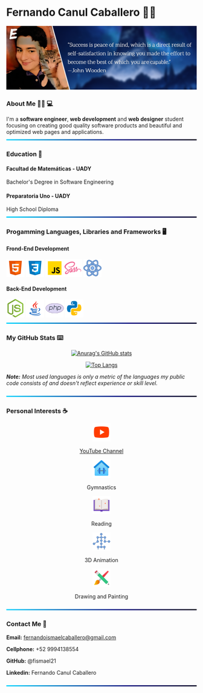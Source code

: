 # Fernando Canul Caballero 🙋‍♂️
![BackGround](https://github.com/fismael21/fismael21/blob/main/img/Cover-Quote-1.png)

### About Me 🙆‍♂️ 💻
I'm a **software engineer**, **web development** and **web designer** student focusing on creating good quality software products and beautiful and optimized web pages and applications. 
![BackGround](https://github.com/fismael21/fismael21/blob/main/img/Line.png)

### Education 🏫
#### Facultad de Matemáticas - UADY
Bachelor's Degree in Software Engineering
#### Preparatoria Uno - UADY
High School Diploma 
![BackGround](https://github.com/fismael21/fismael21/blob/main/img/Line.png)

### Progamming Languages, Libraries and Frameworks 🖥️

#### Frond-End Development
<img src="https://github.com/fismael21/fismael21/blob/main/img/html.svg" alt="html" width="48" height="48"/> <img src="https://github.com/fismael21/fismael21/blob/main/img/css.svg" alt="css" width="48" height="48"/> <img src="https://github.com/fismael21/fismael21/blob/main/img/js.svg" alt="javascript" width="48" height="48"/><img src="https://github.com/fismael21/fismael21/blob/main/img/sass.svg" alt="sass" width="48" height="48"/> <img src="https://github.com/fismael21/fismael21/blob/main/img/react.svg" alt="react" width="48" height="48"/>

#### Back-End Development
<img src="https://github.com/fismael21/fismael21/blob/main/img/node.js.png" alt="node.js" width="48" height="48"/> <img src="https://github.com/fismael21/fismael21/blob/main/img/java.svg" alt="java" width="48" height="48"/> <img src="https://github.com/fismael21/fismael21/blob/main/img/php.svg" alt="php" width="48" height="48"/>  <img src="https://github.com/fismael21/fismael21/blob/main/img/python.svg" alt="python" width="48" height="48"/> 
![BackGround](https://github.com/fismael21/fismael21/blob/main/img/Line.png)

### My GitHub Stats ⌨️

<div align="center">

  [![Anurag's GitHub stats](https://github-readme-stats.vercel.app/api?username=fismael21&show_icons=true&theme=github_dark)](https://github.com/anuraghazra/github-readme-stats) 
  <!--&hide_border=true-->
  [![Top Langs](https://github-readme-stats.vercel.app/api/top-langs/?username=fismael21&layout=compact&theme=github_dark)](https://github.com/anuraghazra/github-readme-stats)

</div>

<p><i><b>Note:</b> Most used languages is only a metric of the languages my public code consists of and doesn't reflect experience or skill level.</i></p>

![BackGround](https://github.com/fismael21/fismael21/blob/main/img/Line.png)

### Personal Interests ☕

<div align="center">

<img src="https://github.com/fismael21/fismael21/blob/main/img/youtube.svg" alt="youtube" width="48" height="48"/> 
  <p><a href="https://www.youtube.com/ElegidoOmG" target="_blank">YouTube Channel</a><p/>

<img src="https://github.com/fismael21/fismael21/blob/main/img/gym.png" alt="gym" width="48" height="48"/> 
<p>Gymnastics<p/>

<img src="https://github.com/fismael21/fismael21/blob/main/img/book.png" alt="book" width="48" height="48"/> 
<p>Reading</p>

<img src="https://github.com/fismael21/fismael21/blob/main/img/animation.png" alt="animation" width="48" height="48"/> 
<p>3D Animation</p>

<img src="https://github.com/fismael21/fismael21/blob/main/img/drawing.png" alt="drawing" width="48" height="48"/> 
<p>Drawing and Painting</p>

</div>

![BackGround](https://github.com/fismael21/fismael21/blob/main/img/Line.png)

### Contact Me 📧
**Email:** fernandoismaelcaballero@gmail.com

**Cellphone:** +52 9994138554

**GitHub:** @fismael21

**Linkedin:** Fernando Canul Caballero

![BackGround](https://github.com/fismael21/fismael21/blob/main/img/Line.png)
